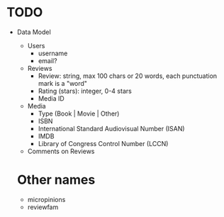 # TODO

- Data Model
  - Users
    - username
    - email?
  - Reviews
    - Review: string, max 100 chars or 20 words, each punctuation mark is a "word"
    - Rating (stars): integer, 0-4 stars
    - Media ID
  - Media
    - Type (Book | Movie | Other)
    - ISBN
    - International Standard Audiovisual Number (ISAN)
    - IMDB
    - Library of Congress Control Number (LCCN)
  - Comments on Reviews

  # Other names
    - micropinions
    - reviewfam
